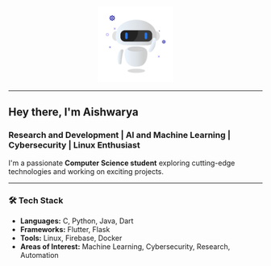 
<!-- Robo GIF -->
<p align="center">
  <img src="https://raw.githubusercontent.com/thatavidreader/thatavidreader/main/robo.gif" alt="Cute Robo" width="150">
</p>

---

## Hey there, I'm **Aishwarya**  
### Research and Development | AI and Machine Learning | Cybersecurity | Linux Enthusiast  

I'm a passionate **Computer Science student** exploring cutting-edge technologies and working on exciting projects.

---

### 🛠️ Tech Stack
- **Languages:** C, Python, Java, Dart  
- **Frameworks:** Flutter, Flask  
- **Tools:** Linux, Firebase, Docker  
- **Areas of Interest:** Machine Learning, Cybersecurity, Research, Automation

